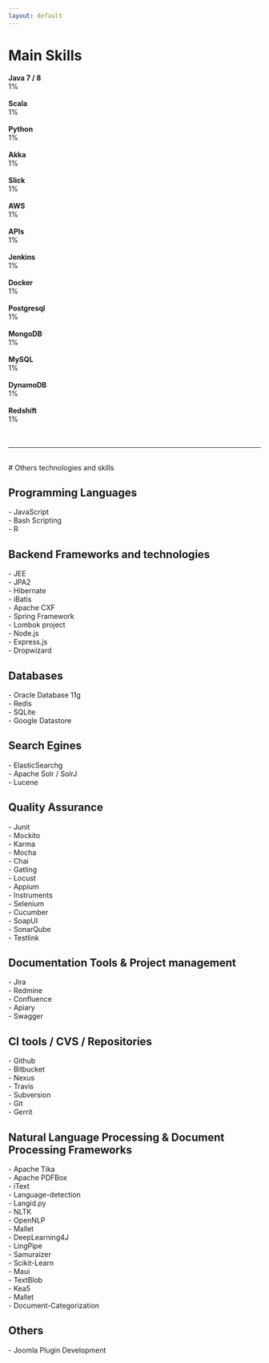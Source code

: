 ```yaml
---
layout: default
---
```


# Main Skills

<div class = "row">
<div class = "column">
<b>Java 7 / 8</b><div class="newbars skills"><div class="skill" style="width:85%">1%</div></div><br>
<b>Scala </b><div class="newbars skills"><div class="skill" style="width:65%">1%</div></div><br>
<b>Python</b><div class="newbars skills"><div class="skill" style="width:75%">1%</div></div><br>
<b>Akka</b><div class="newbars skills"><div class="skill" style="width:40%">1%</div></div><br>
<b>Slick</b><div class="newbars skills"><div class="skill" style="width:80%">1%</div></div><br>
</div>
<div class = "column">
<b>AWS</b><div class="newbars skills"><div class="skill" style="width:70%">1%</div></div><br>
<b>APIs</b><div class="newbars skills"><div class="skill" style="width:70%">1%</div></div><br>
<b>Jenkins</b><div class="newbars skills"><div class="skill" style="width:85%">1%</div></div><br>
<b>Docker</b><div class="newbars skills"><div class="skill" style="width:70%">1%</div></div><br>
</div>
<div class = "column">
<b>Postgresql</b><div class="newbars skills"><div class="skill" style="width:80%">1%</div></div><br>
<b>MongoDB</b><div class="newbars skills"><div class="skill" style="width:86%">1%</div></div><br>
<b>MySQL</b><div class="newbars skills"><div class="skill" style="width:70%">1%</div></div><br>
<b>DynamoDB</b><div class="newbars skills"><div class="skill" style="width:70%">1%</div></div><br>
<b>Redshift</b><div class="newbars skills"><div class="skill" style="width:76%">1%</div></div><br>
</div>
</div>
<br>

---

<br>
# Others technologies and skills

## Programming Languages

<div class = "row">
<div class = "column"> - JavaScript </div>
<div class = "column"> - Bash Scripting </div>
<div class = "column"> - R </div>
</div>

## Backend Frameworks and technologies

<div class = "row">
<div class = "column"> - JEE </div>
<div class = "column"> - JPA2 </div>
<div class = "column"> - Hibernate </div>
<div class = "column"> - iBatis </div>
<div class = "column"> - Apache CXF </div>
<div class = "column"> - Spring Framework </div>
<div class = "column"> - Lombok project </div>
<div class = "column"> - Node.js </div>
<div class = "column"> - Express.js </div>
<div class = "column"> - Dropwizard </div>
</div>

## Databases

<div class = "row">
<div class = "column"> - Oracle Database 11g </div>
<div class = "column"> - Redis </div>
<div class = "column"> - SQLite </div>
<div class = "column"> - Google Datastore </div>
</div>

## Search Egines 

<div class = "row">
<div class = "column"> - ElasticSearchg </div>
<div class = "column"> - Apache Solr / SolrJ </div>
<div class = "column"> - Lucene </div>
</div>

## Quality Assurance

<div class = "row">
<div class = "column"> - Junit </div>
<div class = "column"> - Mockito </div>
<div class = "column"> - Karma </div>
<div class = "column"> - Mocha </div>
<div class = "column"> - Chai </div>
<div class = "column"> - Gatling </div>
<div class = "column"> - Locust </div>
<div class = "column"> - Appium </div>
<div class = "column"> - Instruments </div>
<div class = "column"> - Selenium </div>
<div class = "column"> - Cucumber </div>
<div class = "column"> - SoapUI </div>
<div class = "column"> - SonarQube </div>
<div class = "column"> - Testlink </div>
</div>

## Documentation Tools & Project management 
<div class = "row">
<div class = "column"> - Jira </div>
<div class = "column"> - Redmine </div>
<div class = "column"> - Confluence </div>
<div class = "column"> - Apiary </div>
<div class = "column"> - Swagger </div>
</div>

## CI tools / CVS / Repositories

<div class = "row">
<div class = "column"> - Github </div>
<div class = "column"> - Bitbucket </div>
<div class = "column"> - Nexus </div>

<div class = "column"> - Travis </div>

<div class = "column"> - Subversion </div>
<div class = "column"> - Git </div>
<div class = "column"> - Gerrit </div>
</div>

## Natural Language Processing & Document Processing Frameworks

<div class = "row">
<div class = "column"> - Apache Tika </div>
<div class = "column"> - Apache PDFBox </div>
<div class = "column"> - iText </div>
<div class = "column"> - Language-detection </div>
<div class = "column"> - Langid.py </div>
<div class = "column"> - NLTK </div>
<div class = "column"> - OpenNLP </div>
<div class = "column"> - Mallet </div>
<div class = "column"> - DeepLearning4J </div>
<div class = "column"> - LingPipe </div>
<div class = "column"> - Samuraizer </div>
<div class = "column"> - Scikit-Learn </div>
<div class = "column"> - Maui </div>
<div class = "column"> - TextBlob </div>
<div class = "column"> - Kea5 </div>
<div class = "column"> - Mallet </div>
<div class = "column"> - Document-Categorization </div>
</div>

## Others

<div class = "row">
<div class = "column"> - Joomla Plugin Development </div>
</div>